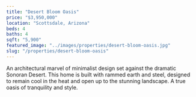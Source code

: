 ```yaml
---
title: "Desert Bloom Oasis"
price: "$3,950,000"
location: "Scottsdale, Arizona"
beds: 4
baths: 4
sqft: "5,900"
featured_image: "../images/properties/desert-bloom-oasis.jpg"
slug: "/properties/desert-bloom-oasis"
---
```


An architectural marvel of minimalist design set against the dramatic Sonoran Desert. This home is built with rammed earth and steel, designed to remain cool in the heat and open up to the stunning landscape. A true oasis of tranquility and style.